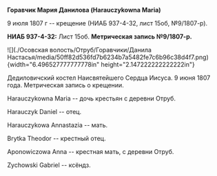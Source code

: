 **Горавчик Мария Данилова (Harauczykowna Maria)**

9 июля 1807 г -- крещение (НИАБ 937-4-32, лист 15об, №9/1807-р).

**НИАБ 937-4-32:** Лист 15об. **Метрическая запись №9/1807-р.**

![](./Осовская волость/Отруб/Горавчики/Данила Настасья/media/50ff82d536fd7b6234b7a5482fe7c6b96c38d4f7.png){width="6.496527777777778in"
height="2.147222222222222in"}

Дедиловичский костел Наисвятейшего Сердца Иисуса. 9 июня 1807 года.
Метрическая запись о крещении.

Harauczykowna Maria -- дочь крестьян с деревни Отруб.

Harauczyk Daniel -- отец.

Harauczykowa Annastazia -- мать.

Brytka Theodor -- крестный отец.

Aponowiczowa Anna -- крестная мать, с деревни Отруб.

Zychowski Gabriel -- ксёндз.
